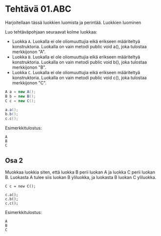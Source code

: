 # Tehtävä 01.ABC

Harjoitellaan tässä luokkien luomista ja perintää.
Luokkien luominen

Luo tehtäväpohjaan seuraavat kolme luokkaa:

- Luokka `A`. Luokalla ei ole oliomuuttujia eikä erikseen määriteltyä konstruktoria. Luokalla on vain metodi public void a(), joka tulostaa merkkijonon "A".
- Luokka `B`. Luokalla ei ole oliomuuttujia eikä erikseen määriteltyä konstruktoria. Luokalla on vain metodi public void b(), joka tulostaa merkkijonon "B".
- Luokka `C`. Luokalla ei ole oliomuuttujia eikä erikseen määriteltyä konstruktoria. Luokalla on vain metodi public void c(), joka tulostaa merkkijonon "C".

```java
A a = new A();
B b = new B();
C c = new C();

a.a();
b.b();
c.c();
```

Esimerkkitulostus:

```
A
B
C
```

## Osa 2

Muokkaa luokkia siten, että luokka B perii luokan A ja luokka C perii luokan B. Luokasta A tulee siis luokan B yliluokka, ja luokasta B luokan C yliluokka.


```
C c = new C();

c.a();
c.b();
c.c();
```

Esimerkkitulostus:

```
A
B
C
```

